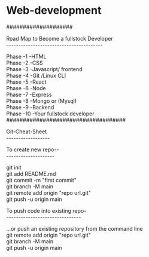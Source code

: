 # Web-development </br>
#################### </br>

Road Map to Become a fullstock Developer </br>
---------------------------------------- </br>

Phase -1  -HTML </br>
Phase -2  -CSS </br>
Phase -3  -Javascript/ frontend </br>
Phase -4  -Git /Linux CLI </br>
Phase -5  -React </br>
Phase -6  -Node </br>
Phase -7  -Express </br>
Phase -8  -Mongo or (Mysql) </br>
Phase -9  -Backend </br>
Phase -10 -Your fullstock  developer </br>
#################################### </br>

Git-Cheat-Sheet </br>
------------------ </br>


To create new repo-- </br>
-------------------- </br>

git init </br>
git add README.md </br>
git commit -m "first commit" </br>
git branch -M main </br>
git remote add origin "repo url.git" </br>
git push -u origin main </br>

To push code into existing repo- </br>
------------------------------- </br>

…or push an existing repository from the command line </br>
git remote add origin "repo url.git" </br>
git branch -M main </br>
git push -u origin main </br>

